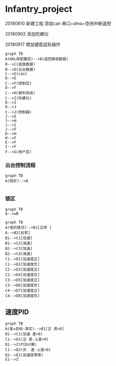 # Infantry_project

20180810  新建工程 添加can 串口+dma+空闲中断遥控   

20180902  添加陀螺仪

20180917   增加键盘鼠标操作




```
graph TB
A(HAL库配置层)-->B(遥控接收数据)
B-->C(底盘数据)
B-->D(云台数据)
C-->E(can)
D-->E
C-->F(控制层)
D-->F
C-->H(裁判系统)
C-->I(陀螺仪)
D-->I
D-->J
C-->J(控制器)
J-->E
J-->H
J-->I
J-->F
D-->H
H-->F
E-->F
I-->F
F-->G(用户层)
```












































### 云台控制流程



```
graph TB
A(锁区)-->B


```




###  锁区
```
graph TB
A-->wB
```


```
graph TB
A(电机情况)-->B1[正转 ]
A-->B2[反转]
B1-->C1[加速]
B1-->C2[减速]
B2-->C3[加速]
B2-->C4[减速]
C1-->D1[加速度正]
C1-->D2[加速度负]    
C2-->D3[加速度正]
C2-->D4[加速度负]
C3-->D5[加速度正]
C3-->D6[加速度负]
C4-->D7[加速度正]
C4-->D8[加速度负]

```


## 速度PID


```
graph TB
A(差=目标-真实)-->B1[正 真>0]
B1-->C1(加速 差>0)
C1-->D1(正 差-上差>0)
D1-->Z(PID计算)
C1-->D2(负  差-上差<0)
D2-->E1(加速度等零)
E1-->Z

    

```
